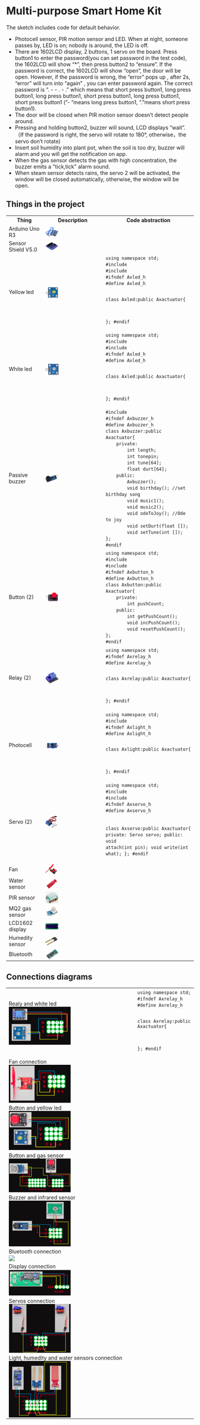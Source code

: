 # Multi-purpose Smart Home Kit

The sketch includes code for default behavior.

- Photocell sensor, PIR motion sensor and LED. When at night, someone passes by, LED is on; nobody is around, the LED is off.
- There are 1602LCD display, 2 buttons, 1 servo on the board. Press button1 to enter the password(you can set password in the test code),
  the 1602LCD will show “*”, then press button2 to “ensure”. If the password is correct, the 1602LCD will show “open”, the door will be open.
  However, if the password is wrong, the “error” pops up , after 2s, “error” will turn into “again” , you can enter password again. The correct
  password is ”. - - . - .” which means that short press button1, long press button1, long press button1, short press button1, long press button1,
  short press button1 (”- ”means long press button1, ”.”means short press button1).
- The door will be closed when PIR motion sensor doesn’t detect people around.
- Pressing and holding button2, buzzer will sound, LCD displays “wait”.（If the password is right, the servo will rotate to 180°, otherwise，the servo don’t rotate)
- Insert soil humidity into plant pot, when the soil is too dry, buzzer will alarm and you will get the notification on app.
- When the gas sensor detects the gas with high concentration, the buzzer emits a "tick,tick" alarm sound.
- When steam sensor detects rains, the servo 2 will be activated, the window will be closed automatically, otherwise, the window will be open. 

## Things in the project

<table><tr><th>Thing</th><th>Description</th><th>Code abstraction</th></tr>
<tr><td>Arduino Uno R3</td><td><img src="https://github.com/codifyit/iotaxatihouse/blob/main/docs/images/arduino-uno.png" align="center" width="25%"></td></tr>
<tr><td>Sensor Shield V5.0</td><td><img src="https://github.com/codifyit/iotaxatihouse/blob/main/docs/images/sensor-shield.png" align="center" width="25%"></td></tr>
<tr><td>Yellow led</td><td><img src="https://github.com/codifyit/iotaxatihouse/blob/main/docs/images/yellow-led.png" align="center" width="25%"></td>
<td>
<code>using namespace std;
#include <Arduino.h>
#include <Axactuator.h>
#ifndef Axled_h
#define Axled_h

class Axled:public Axactuator{

};
#endif</code>
</td>
</tr>
<tr><td>White led</td><td><img src="https://github.com/codifyit/iotaxatihouse/blob/main/docs/images/white-led.png" align="center" width="25%"></td><td>
<code>using namespace std;
#include <Arduino.h>
#include <Axactuator.h>
#ifndef Axled_h
#define Axled_h

class Axled:public Axactuator{

};
#endif</code></td>
</tr>
<tr><td>Passive buzzer</td><td><img src="https://github.com/codifyit/iotaxatihouse/blob/main/docs/images/passive-buzzer.png" align="center" width="25%"></td>
<td>
  <code>#include <Axactuator.h>
#ifndef Axbuzzer_h
#define Axbuzzer_h
class Axbuzzer:public Axactuator{
    private:
        int length;
        int tonepin;
        int tune[64];
        float durt[64];
    public:
        Axbuzzer();
        void birthday(); //set birthday song
        void music1();
        void music2();
        void odeToJoy(); //Ode to joy
        void setDurt(float []);
        void setTune(int []);
};
#endif</code>
</td></tr>
<tr><td>Button (2)</td><td><img src="https://github.com/codifyit/iotaxatihouse/blob/main/docs/images/button.png" align="center" width="25%"></td><td><code>using namespace std;
#include <Axactuator.h>
#include <Arduino.h>
#ifndef Axbutton_h
#define Axbutton_h
class Axbutton:public Axactuator{
    private:
        int pushCount;
    public:
        int getPushCount();
        void incPushCount();
        void resetPushCount();
};
#endif</code></td></tr>
<tr><td>Relay (2)</td><td><img src="https://github.com/codifyit/iotaxatihouse/blob/main/docs/images/relay.png" align="center" width="25%"></td>
<td>
<code>using namespace std;
#ifndef Axrelay_h
#define Axrelay_h

class Axrelay:public Axactuator{

};
#endif</code>
</td></tr>
<tr><td>Photocell</td><td><img src="https://github.com/codifyit/iotaxatihouse/blob/main/docs/images/photocell.png" align="center" width="25%"></td>
<td>
<code>using namespace std;
#include <Axactuator.h>
#ifndef Axlight_h
#define Axlight_h

class Axlight:public Axactuator{

};
#endif</code>
</td></tr>
<tr><td>Servo (2)</td><td><img src="https://github.com/codifyit/iotaxatihouse/blob/main/docs/images/servo.png" align="center" width="25%"></td>
<td>
<code>using namespace std;
#include <Servo.h>
#include <Axactuator.h>
#ifndef Axservo_h
#define Axservo_h         

class Axservo:public Axactuator{
    private: 
        Servo servo;
    public:
        void attach(int pin);
        void write(int what);
};
#endif</code>
</td>
</tr>
<tr><td>Fan</td><td><img src="https://github.com/codifyit/iotaxatihouse/blob/main/docs/images/fan.png" align="center" width="25%"></td></tr>
<tr><td>Water sensor</td><td><img src="https://github.com/codifyit/iotaxatihouse/blob/main/docs/images/water.png" align="center" width="25%"></td></tr>
<tr><td>PIR sensor</td><td><img src="https://github.com/codifyit/iotaxatihouse/blob/main/docs/images/pir.png" align="center" width="25%"></td></tr>
<tr><td>MQ2 gas sensor</td><td><img src="https://github.com/codifyit/iotaxatihouse/blob/main/docs/images/gas.png" align="center" width="25%"></td></tr>
<tr><td>LCD1602 display</td><td><img src="https://github.com/codifyit/iotaxatihouse/blob/main/docs/images/display.png" align="center" width="25%"></td></tr>
<tr><td>Humedity sensor</td><td><img src="https://github.com/codifyit/iotaxatihouse/blob/main/docs/images/humedity.png" align="center" width="25%"></td></tr>
  <tr><td>Bluetooth</td><td><img src="https://github.com/codifyit/iotaxatihouse/blob/main/docs/images/bluetooth.png" align="center" width="25%"></td></tr>
</table>

## Connections diagrams

<table><tr><td>Realy and white led<br><img src="https://github.com/codifyit/iotaxatihouse/blob/main/docs/images/relay-white-led.png" align="center" width="50%"></td>
<td>
<code>using namespace std;
#ifndef Axrelay_h
#define Axrelay_h

class Axrelay:public Axactuator{

};
#endif</code>
</td>
</tr>
<tr><td>Fan connection<br><img src="https://github.com/codifyit/iotaxatihouse/blob/main/docs/images/fan-connection.png" align="center" width="50%"></td></tr>
<tr><td>Button and yellow led<br><img src="https://github.com/codifyit/iotaxatihouse/blob/main/docs/images/button-yellow-led.png" align="center" width="50%"></td></tr>
<tr><td>Button and gas sensor<br><img src="https://github.com/codifyit/iotaxatihouse/blob/main/docs/images/button-gas.png" align="center" width="50%"></td></tr>
<tr><td>Buzzer and infrared sensor<br><img src="https://github.com/codifyit/iotaxatihouse/blob/main/docs/images/buzzer-infrared.png" align="center" width="50%"></td></tr>
<tr><td>Bluetooth connection<br><img src="https://github.com/codifyit/iotaxatihouse/blob/main/docs/images/bluetooth-connection.png" align="center" width="50%"></td></tr>
<tr><td>Display connection<br><img src="https://github.com/codifyit/iotaxatihouse/blob/main/docs/images/display-connection.png" align="center" width="50%"></td></tr>
<tr><td>Servos connection<br><img src="https://github.com/codifyit/iotaxatihouse/blob/main/docs/images/servos-connection.png" align="center" width="50%"></td></tr>
<tr><td>Light, humedity and water sensors connection<br><img src="https://github.com/codifyit/iotaxatihouse/blob/main/docs/images/light-humedity-water.png" align="center" width="50%"></td></tr>
</table>




